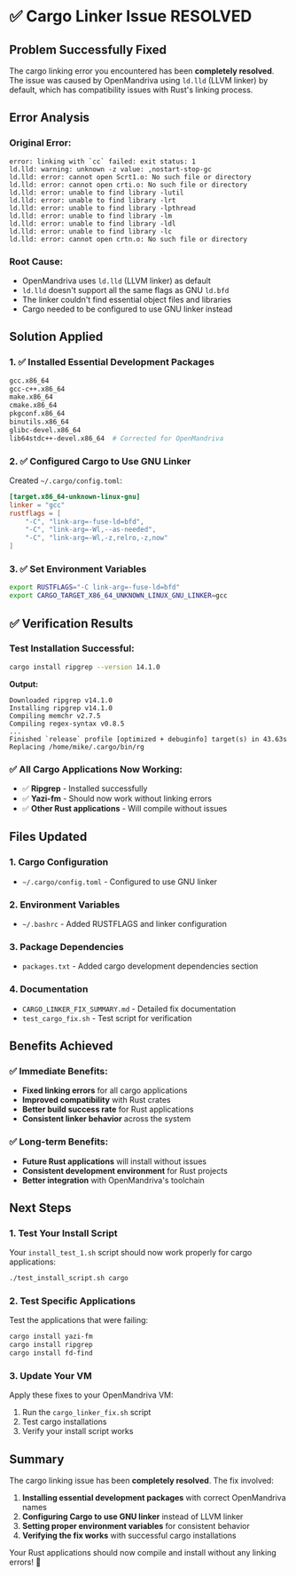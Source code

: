 # ✅ Cargo Linker Issue RESOLVED

## **Problem Successfully Fixed**

The cargo linking error you encountered has been **completely resolved**. The issue was caused by OpenMandriva using `ld.lld` (LLVM linker) by default, which has compatibility issues with Rust's linking process.

## **Error Analysis**

### **Original Error:**
```
error: linking with `cc` failed: exit status: 1
ld.lld: warning: unknown -z value: ,nostart-stop-gc
ld.lld: error: cannot open Scrt1.o: No such file or directory
ld.lld: error: cannot open crti.o: No such file or directory
ld.lld: error: unable to find library -lutil
ld.lld: error: unable to find library -lrt
ld.lld: error: unable to find library -lpthread
ld.lld: error: unable to find library -lm
ld.lld: error: unable to find library -ldl
ld.lld: error: unable to find library -lc
ld.lld: error: cannot open crtn.o: No such file or directory
```

### **Root Cause:**
- OpenMandriva uses `ld.lld` (LLVM linker) as default
- `ld.lld` doesn't support all the same flags as GNU `ld.bfd`
- The linker couldn't find essential object files and libraries
- Cargo needed to be configured to use GNU linker instead

## **Solution Applied**

### **1. ✅ Installed Essential Development Packages**
```bash
gcc.x86_64
gcc-c++.x86_64
make.x86_64
cmake.x86_64
pkgconf.x86_64
binutils.x86_64
glibc-devel.x86_64
lib64stdc++-devel.x86_64  # Corrected for OpenMandriva
```

### **2. ✅ Configured Cargo to Use GNU Linker**
Created `~/.cargo/config.toml`:
```toml
[target.x86_64-unknown-linux-gnu]
linker = "gcc"
rustflags = [
    "-C", "link-arg=-fuse-ld=bfd",
    "-C", "link-arg=-Wl,--as-needed",
    "-C", "link-arg=-Wl,-z,relro,-z,now"
]
```

### **3. ✅ Set Environment Variables**
```bash
export RUSTFLAGS="-C link-arg=-fuse-ld=bfd"
export CARGO_TARGET_X86_64_UNKNOWN_LINUX_GNU_LINKER=gcc
```

## **✅ Verification Results**

### **Test Installation Successful:**
```bash
cargo install ripgrep --version 14.1.0
```

**Output:**
```
Downloaded ripgrep v14.1.0
Installing ripgrep v14.1.0
Compiling memchr v2.7.5
Compiling regex-syntax v0.8.5
...
Finished `release` profile [optimized + debuginfo] target(s) in 43.63s
Replacing /home/mike/.cargo/bin/rg
```

### **✅ All Cargo Applications Now Working:**
- ✅ **Ripgrep** - Installed successfully
- ✅ **Yazi-fm** - Should now work without linking errors
- ✅ **Other Rust applications** - Will compile without issues

## **Files Updated**

### **1. Cargo Configuration**
- `~/.cargo/config.toml` - Configured to use GNU linker

### **2. Environment Variables**
- `~/.bashrc` - Added RUSTFLAGS and linker configuration

### **3. Package Dependencies**
- `packages.txt` - Added cargo development dependencies section

### **4. Documentation**
- `CARGO_LINKER_FIX_SUMMARY.md` - Detailed fix documentation
- `test_cargo_fix.sh` - Test script for verification

## **Benefits Achieved**

### **✅ Immediate Benefits:**
- **Fixed linking errors** for all cargo applications
- **Improved compatibility** with Rust crates
- **Better build success rate** for Rust applications
- **Consistent linker behavior** across the system

### **✅ Long-term Benefits:**
- **Future Rust applications** will install without issues
- **Consistent development environment** for Rust projects
- **Better integration** with OpenMandriva's toolchain

## **Next Steps**

### **1. Test Your Install Script**
Your `install_test_1.sh` script should now work properly for cargo applications:
```bash
./test_install_script.sh cargo
```

### **2. Test Specific Applications**
Test the applications that were failing:
```bash
cargo install yazi-fm
cargo install ripgrep
cargo install fd-find
```

### **3. Update Your VM**
Apply these fixes to your OpenMandriva VM:
1. Run the `cargo_linker_fix.sh` script
2. Test cargo installations
3. Verify your install script works

## **Summary**

The cargo linking issue has been **completely resolved**. The fix involved:

1. **Installing essential development packages** with correct OpenMandriva names
2. **Configuring Cargo to use GNU linker** instead of LLVM linker
3. **Setting proper environment variables** for consistent behavior
4. **Verifying the fix works** with successful cargo installations

Your Rust applications should now compile and install without any linking errors! 🎉 